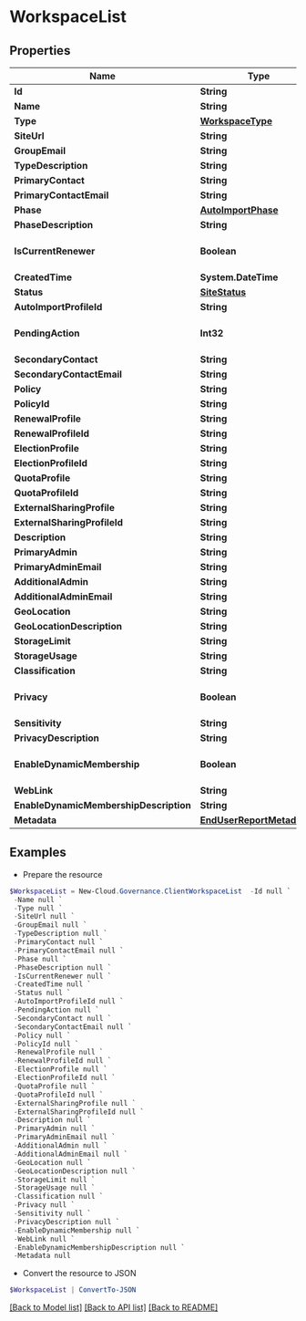 # WorkspaceList
## Properties

Name | Type | Description | Notes
------------ | ------------- | ------------- | -------------
**Id** | **String** |  | [optional] 
**Name** | **String** |  | [optional] 
**Type** | [**WorkspaceType**](WorkspaceType.md) |  | [optional] 
**SiteUrl** | **String** |  | [optional] 
**GroupEmail** | **String** |  | [optional] 
**TypeDescription** | **String** |  | [optional] 
**PrimaryContact** | **String** |  | [optional] 
**PrimaryContactEmail** | **String** |  | [optional] 
**Phase** | [**AutoImportPhase**](AutoImportPhase.md) |  | [optional] 
**PhaseDescription** | **String** |  | [optional] 
**IsCurrentRenewer** | **Boolean** |  | [optional] [default to $false]
**CreatedTime** | **System.DateTime** |  | [optional] 
**Status** | [**SiteStatus**](SiteStatus.md) |  | [optional] 
**AutoImportProfileId** | **String** |  | [optional] 
**PendingAction** | **Int32** |  | [optional] [default to 0]
**SecondaryContact** | **String** |  | [optional] 
**SecondaryContactEmail** | **String** |  | [optional] 
**Policy** | **String** |  | [optional] 
**PolicyId** | **String** |  | [optional] 
**RenewalProfile** | **String** |  | [optional] 
**RenewalProfileId** | **String** |  | [optional] 
**ElectionProfile** | **String** |  | [optional] 
**ElectionProfileId** | **String** |  | [optional] 
**QuotaProfile** | **String** |  | [optional] 
**QuotaProfileId** | **String** |  | [optional] 
**ExternalSharingProfile** | **String** |  | [optional] 
**ExternalSharingProfileId** | **String** |  | [optional] 
**Description** | **String** |  | [optional] 
**PrimaryAdmin** | **String** |  | [optional] 
**PrimaryAdminEmail** | **String** |  | [optional] 
**AdditionalAdmin** | **String** |  | [optional] 
**AdditionalAdminEmail** | **String** |  | [optional] 
**GeoLocation** | **String** |  | [optional] 
**GeoLocationDescription** | **String** |  | [optional] 
**StorageLimit** | **String** |  | [optional] 
**StorageUsage** | **String** |  | [optional] 
**Classification** | **String** |  | [optional] 
**Privacy** | **Boolean** |  | [optional] [default to $false]
**Sensitivity** | **String** |  | [optional] 
**PrivacyDescription** | **String** |  | [optional] 
**EnableDynamicMembership** | **Boolean** |  | [optional] [default to $false]
**WebLink** | **String** |  | [optional] 
**EnableDynamicMembershipDescription** | **String** |  | [optional] 
**Metadata** | [**EndUserReportMetadata[]**](EndUserReportMetadata.md) |  | [optional] 

## Examples

- Prepare the resource
```powershell
$WorkspaceList = New-Cloud.Governance.ClientWorkspaceList  -Id null `
 -Name null `
 -Type null `
 -SiteUrl null `
 -GroupEmail null `
 -TypeDescription null `
 -PrimaryContact null `
 -PrimaryContactEmail null `
 -Phase null `
 -PhaseDescription null `
 -IsCurrentRenewer null `
 -CreatedTime null `
 -Status null `
 -AutoImportProfileId null `
 -PendingAction null `
 -SecondaryContact null `
 -SecondaryContactEmail null `
 -Policy null `
 -PolicyId null `
 -RenewalProfile null `
 -RenewalProfileId null `
 -ElectionProfile null `
 -ElectionProfileId null `
 -QuotaProfile null `
 -QuotaProfileId null `
 -ExternalSharingProfile null `
 -ExternalSharingProfileId null `
 -Description null `
 -PrimaryAdmin null `
 -PrimaryAdminEmail null `
 -AdditionalAdmin null `
 -AdditionalAdminEmail null `
 -GeoLocation null `
 -GeoLocationDescription null `
 -StorageLimit null `
 -StorageUsage null `
 -Classification null `
 -Privacy null `
 -Sensitivity null `
 -PrivacyDescription null `
 -EnableDynamicMembership null `
 -WebLink null `
 -EnableDynamicMembershipDescription null `
 -Metadata null
```

- Convert the resource to JSON
```powershell
$WorkspaceList | ConvertTo-JSON
```

[[Back to Model list]](../README.md#documentation-for-models) [[Back to API list]](../README.md#documentation-for-api-endpoints) [[Back to README]](../README.md)

